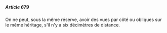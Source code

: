 ##### Article 679

On ne peut, sous la même réserve, avoir des vues par côté ou obliques sur le même héritage, s'il n'y a six décimètres de distance.

